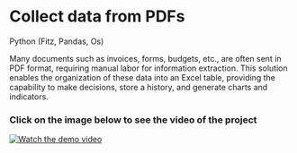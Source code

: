 # Collect data from PDFs
Python (Fitz, Pandas, Os)

Many documents such as invoices, forms, budgets, etc., are often sent in PDF format, requiring manual labor for information extraction. This solution enables the organization of these data into an Excel table, providing the capability to make decisions, store a history, and generate charts and indicators.

### Click on the image below to see the video of the project

[![Watch the demo video](https://img.youtube.com/vi/2ZmOWGjW2bw/0.jpg)](https://www.youtube.com/watch?v=2ZmOWGjW2bw)
